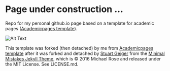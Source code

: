 # Page under construction ...
Repo for my personal github.io page based on a template for academic pages ([Academicpages template](https://academicpages.github.io/)).  

![Alt Text](https://github.com/luckyluks/luckyluks.github.io/blob/master/images/under_construction.gif)

This template was forked (then detached) by me from [Academicpages template](https://academicpages.github.io/) after it was forked and detached by [Stuart Geiger](https://github.com/staeiou) from the [Minimal Mistakes Jekyll Theme](https://mmistakes.github.io/minimal-mistakes/), which is © 2016 Michael Rose and released under the MIT License. See LICENSE.md.
